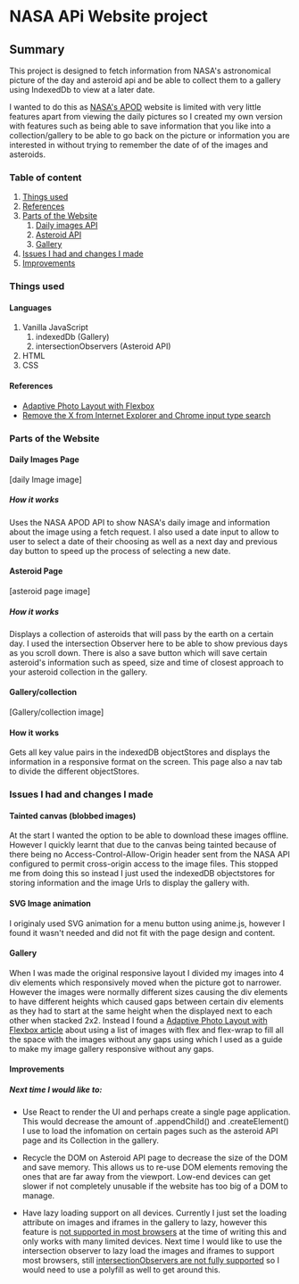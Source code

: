 # NASA APi Website project




## Summary

This project is designed to fetch information from  NASA's astronomical picture of the day and asteroid api and be able to collect them to a gallery using IndexedDb to view at a later date.

I wanted to do this as [NASA's APOD](https://apod.nasa.gov/apod/astropix.html) website is limited with very little features apart from viewing the daily pictures so I created my own version with features such as being able to save information that you like into a collection/gallery to be able to go back on the picture or information you are interested in without trying to remember the date of of the images and asteroids.


### Table of content
1. [Things used]()
2. [References]()
3. [Parts of the Website]()
    1. [Daily images API]()
    2. [Asteroid API]()  
    3. [Gallery]()
4. [Issues I had and changes I made]()
5. [Improvements]()


### Things used

#### Languages
1. Vanilla JavaScript
    1. indexedDb (Gallery)
    2. intersectionObservers (Asteroid API)
2. HTML
3. CSS


#### References
* [Adaptive Photo Layout with Flexbox](https://css-tricks.com/adaptive-photo-layout-with-flexbox/)
* [Remove the X from Internet Explorer and Chrome input type search](https://blog.maximerouiller.com/post/remove-the-x-from-internet-explorer-and-chrome-input-type-search/)


### Parts of the Website
#### Daily Images Page

[daily Image image]
##### How it works
Uses the NASA APOD API to show NASA's daily image and information about the image using a fetch request. I also used a date input to allow to user to select a date of their choosing as well as a next day and previous day button to speed up the process of selecting a new date.



#### Asteroid Page
[asteroid page image]

##### How it works
Displays a collection of asteroids that will pass by the earth on a certain day. I used the intersection Observer here to be able to show previous days as you scroll down. There is also a save button which will save certain asteroid's information such as  speed, size and time of closest approach to your asteroid collection in the gallery.




#### Gallery/collection

[Gallery/collection image]

#### How it works
Gets all key value pairs in the indexedDB objectStores and displays the information in a responsive format on the screen. This page also a nav tab to divide the different objectStores.



### Issues I had and changes I made

#### Tainted canvas (blobbed images)
At the start I wanted the option to be able to download these images offline. However I quickly learnt that due to the canvas being tainted because of there being no Access-Control-Allow-Origin header sent from the NASA API configured to permit cross-origin access to the image files. This stopped me from doing this so instead I just used the indexedDB objectstores for storing information and the image Urls to display the gallery with.

#### SVG Image animation
I originaly used SVG animation for a menu button using anime.js, however I found it wasn't needed and did not fit with the page design and content.

#### Gallery
When I was made the original responsive layout I divided my images into 4 div elements which responsively moved when the picture got to narrower. However the images were normally different sizes causing the div elements to have different heights which caused gaps between certain div elements as they had to start at the same height when the displayed next to each other when stacked 2x2. Instead I found a [Adaptive Photo Layout with Flexbox article](https://css-tricks.com/adaptive-photo-layout-with-flexbox/) about using a list of images with flex and flex-wrap to fill all the space with the images without any gaps using which I used as a guide to make my image gallery responsive without any gaps.


#### Improvements


##### Next time I would like to:

* Use React to render the UI and perhaps create a single page application. This would decrease the amount of .appendChild() and .createElement() I use to load the infomation on certain pages such as the asteroid API page and its Collection in the gallery.

* Recycle the DOM on Asteroid API page to decrease the size of the DOM and save memory. This allows us to re-use DOM elements removing the ones that are far away from the viewport. Low-end devices can get slower if not completely unusable if the website has too big of a DOM to manage.

* Have lazy loading support on all devices. Currently I just set the loading attribute on images and iframes in the gallery to lazy, however this feature is [not supported in most browsers](https://caniuse.com/loading-lazy-attr) at the time of writing this and only works with many limited devices. Next time I would like to use the intersection observer to lazy load the images and iframes to support most browsers, still [intersectionObservers are not fully supported](https://caniuse.com/intersectionobserver) so I would need to use a polyfill as well to get around this.















